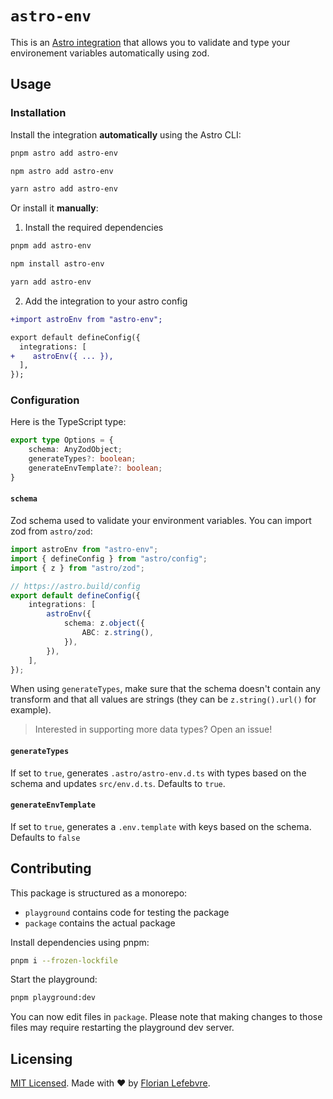 # `astro-env`

This is an [Astro integration](https://docs.astro.build/en/guides/integrations-guide/) that allows you to validate and type your environement variables automatically using zod.

## Usage

### Installation

Install the integration **automatically** using the Astro CLI:

```bash
pnpm astro add astro-env
```

```bash
npm astro add astro-env
```

```bash
yarn astro add astro-env
```

Or install it **manually**:

1. Install the required dependencies

```bash
pnpm add astro-env
```

```bash
npm install astro-env
```

```bash
yarn add astro-env
```

2. Add the integration to your astro config

```diff
+import astroEnv from "astro-env";

export default defineConfig({
  integrations: [
+    astroEnv({ ... }),
  ],
});
```

### Configuration

Here is the TypeScript type:

```ts
export type Options = {
    schema: AnyZodObject;
    generateTypes?: boolean;
    generateEnvTemplate?: boolean;
}
```

#### `schema`

Zod schema used to validate your environment variables. You can import zod from `astro/zod`:

```ts
import astroEnv from "astro-env";
import { defineConfig } from "astro/config";
import { z } from "astro/zod";

// https://astro.build/config
export default defineConfig({
	integrations: [
		astroEnv({
			schema: z.object({
				ABC: z.string(),
			}),
		}),
	],
});
```

When using `generateTypes`, make sure that the schema doesn't contain any transform and that all values are strings (they can be `z.string().url()` for example).

> Interested in supporting more data types? Open an issue!

#### `generateTypes`

If set to `true`, generates `.astro/astro-env.d.ts` with types based on the schema and updates `src/env.d.ts`. Defaults to `true`.

#### `generateEnvTemplate`

If set to `true`, generates a `.env.template` with keys based on the schema. Defaults to `false`

## Contributing

This package is structured as a monorepo:

- `playground` contains code for testing the package
- `package` contains the actual package

Install dependencies using pnpm: 

```bash
pnpm i --frozen-lockfile
```

Start the playground:

```bash
pnpm playground:dev
```

You can now edit files in `package`. Please note that making changes to those files may require restarting the playground dev server.

## Licensing

[MIT Licensed](https://github.com/florian-lefebvre/astro-env/blob/main/LICENSE). Made with ❤️ by [Florian Lefebvre](https://github.com/florian-lefebvre).


